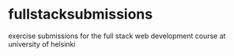 # fullstacksubmissions
exercise submissions for the full stack web development course at university of helsinki
